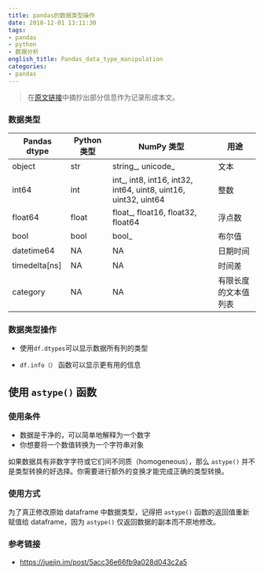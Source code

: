 ```yaml
---
title: pandas的数据类型操作
date: 2018-12-01 13:11:30
tags:
- pandas
- python
- 数据分析
english_title: Pandas_data_type_manipulation
categories:
- pandas
---
```


> 在[原文链接](https://juejin.im/post/5acc36e66fb9a028d043c2a5)中摘抄出部分信息作为记录形成本文。

<!-- more -->

### 数据类型 

| Pandas dtype  | Python 类型 | NumPy 类型                                                   | 用途                 |
| ------------- | ----------- | ------------------------------------------------------------ | -------------------- |
| object        | str         | string_, unicode_                                            | 文本                 |
| int64         | int         | int_, int8, int16, int32, int64, uint8, uint16, uint32, uint64 | 整数                 |
| float64       | float       | float_, float16, float32, float64                            | 浮点数               |
| bool          | bool        | bool_                                                        | 布尔值               |
| datetime64    | NA          | NA                                                           | 日期时间             |
| timedelta[ns] | NA          | NA                                                           | 时间差               |
| category      | NA          | NA                                                           | 有限长度的文本值列表 |



### 数据类型操作

- 使用`df.dtypes`可以显示数据所有列的类型

- `df.info（）` 函数可以显示更有用的信息

## 使用 `astype()` 函数

### 使用条件

- 数据是干净的，可以简单地解释为一个数字
- 你想要将一个数值转换为一个字符串对象

如果数据具有非数字字符或它们间不同质（homogeneous），那么 `astype()` 并不是类型转换的好选择。你需要进行额外的变换才能完成正确的类型转换。

### 使用方式

为了真正修改原始 dataframe 中数据类型，记得把 `astype()` 函数的返回值重新赋值给 dataframe，因为 `astype()` 仅返回数据的副本而不原地修改。

### 参考链接

- https://juejin.im/post/5acc36e66fb9a028d043c2a5